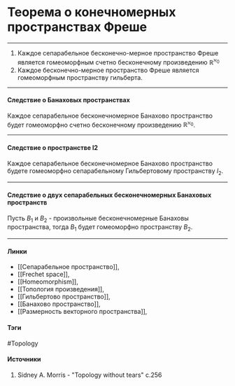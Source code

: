 # Теорема о конечномерных пространствах Фреше
***
1. Каждое сепарабельное бесконечно-мерное пространство Фреше является гомеоморфным счетно бесконечному произведению $\mathbb{R}^{\aleph_{0}}$
2. Каждое бесконечно-мерное пространство Фреше является гомеоморфным пространству гильберта.
***
#### Следствие о Банаховых пространствах
Каждое сепарабельное бесконечномерное Банахово пространство будет гомеоморфно счетно бесконечному произведению $\mathbb{R}^{\aleph_{0}}$.
***
#### Следствие о пространстве l2
Каждое сепарабельное бесконечномерное Банахово пространство будете гомеоморфно сепарабельному Гильбертовому пространству $l_{2}$.
***
#### Следствие о двух сепарабельных бесконечномерных Банаховых пространств
Пусть $B_{1}$ и $B_{2}$ - произвольные бесконечномерные Банаховы пространства, тогда $B_{1}$ будет гомеоморфно пространству $B_{2}$.
***
#### Линки
- [[Сепарабельное пространство]],
- [[Frechet space]],
- [[Homeomorphism]],
- [[Топология произведения]],
- [[Гильбертово пространство]],
- [[Банахово пространство]],
- [[Размерность векторного пространства]],
#### Тэги
 #Topology 
#### Источники
1. Sidney A. Morris - "Topology without tears" c.256